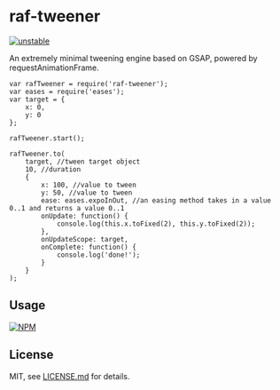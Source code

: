 # raf-tweener

[![unstable](http://badges.github.io/stability-badges/dist/unstable.svg)](http://github.com/badges/stability-badges)

An extremely minimal tweening engine based on GSAP, powered by requestAnimationFrame.

```
var rafTweener = require('raf-tweener');
var eases = require('eases');
var target = {
	x: 0,
	y: 0
};

rafTweener.start();

rafTweener.to(
	target, //tween target object
	10, //duration
	{
		x: 100, //value to tween
		y: 50, //value to tween
		ease: eases.expoInOut, //an easing method takes in a value 0..1 and returns a value 0..1
		onUpdate: function() {
			console.log(this.x.toFixed(2), this.y.toFixed(2));
		},
		onUpdateScope: target,
		onComplete: function() {
			console.log('done!');
		}
	}
);
```

## Usage

[![NPM](https://nodei.co/npm/raf-tweener.png)](https://nodei.co/npm/raf-tweener/)

## License

MIT, see [LICENSE.md](http://github.com/bunnybones1/raf-tweener/blob/master/LICENSE.md) for details.
